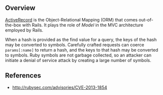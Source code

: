 ## Overview
[ActiveRecord](https://rubygems.org/gems/activerecord/) is the Object-Relational Mapping (ORM) that comes out-of-the-box with Rails. It plays the role of _Model_ in the MVC architecture employed by Rails.

When a hash is provided as the find value for a query, the keys of the hash may be converted to symbols. Carefully crafted requests can coerce `params[:name]` to return a hash, and the keys to that hash may be converted to symbols. Ruby symbols are not garbage collected, so an attacker can initiate a denial of service attack by creating a large number of symbols.

## References
- http://rubysec.com/advisories/CVE-2013-1854
